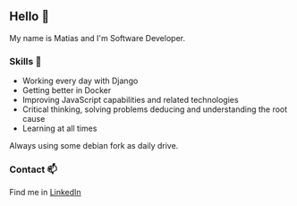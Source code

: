 ## Hello :wave:

My name is Matias and I'm Software Developer.

### Skills :pushpin:

* Working every day with Django
* Getting better in Docker
* Improving JavaScript capabilities and related technologies
* Critical thinking, solving problems deducing and understanding the root cause
* Learning at all times

Always using some debian fork as daily drive.

### Contact :mailbox:

Find me in [LinkedIn](https://www.linkedin.com/in/matias-seniquiel/)

<!---
matiseni51/matiseni51 is a ✨ special ✨ repository because its `README.md` (this file) appears on your GitHub profile.
You can click the Preview link to take a look at your changes.
--->
